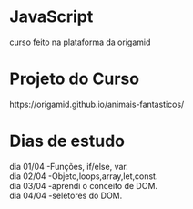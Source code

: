 # JavaScript
curso feito na plataforma da origamid

<h1>Projeto do Curso</h1>
https://origamid.github.io/animais-fantasticos/

<h1>Dias de estudo</h1>
dia 01/04 -Funções, if/else, var. </br>
dia 02/04 -Objeto,loops,array,let,const. </br>
dia 03/04 -aprendi o conceito de DOM. </br>
dia 04/04 -seletores do DOM. </br>
